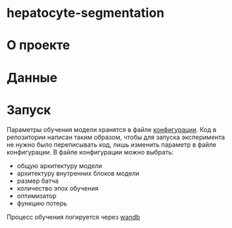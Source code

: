 # hepatocyte-segmentation

# О проекте

# Данные

# Запуск
Параметры обучения модели хранятся в файле [конфигурации](config.yml).
Код в репозитории написан таким образом, чтобы для запуска эксперимента не нужно было переписывать код, лишь изменить
параметр в файле конфигурации. В файле конфигурации можно выбрать:
- общую архитектуру модели
- архитектуру внутренних блоков модели
- размер батча
- количество эпох обучения
- оптимизатор
- функцию потерь

Процесс обучения логируется через [wandb](https://wandb.ai/melikbekyan-ashot/hepatocyte-segmentation)
